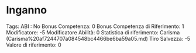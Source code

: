 # Inganno

Tags: ABI
: No
Bonus Competenza: 0
Bonus Competenza di Riferimento: 1
Modificatore: -5
Modificatore  Abilità: 0
Statistica di riferimento: Carisma (Carisma%20af7244707a084548bc4466be6ba59a05.md)
Tiro Salvezza: -5
Valore di riferimento: 0